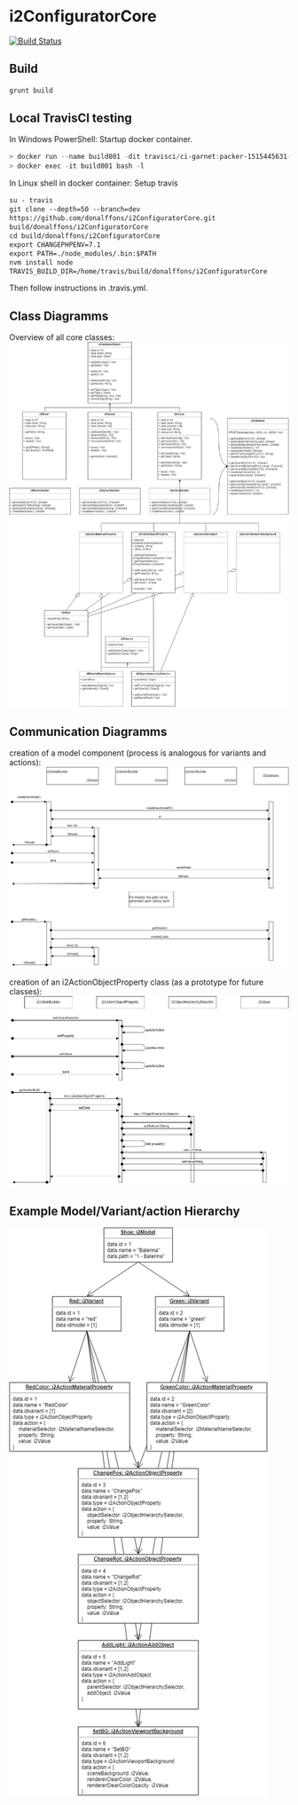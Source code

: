 # i2ConfiguratorCore

[![Build Status](https://travis-ci.org/donalffons/i2ConfiguratorCore.svg?branch=master)](https://travis-ci.org/donalffons/i2ConfiguratorCore)

## Build
```javascript
grunt build
```

## Local TravisCI testing
In Windows PowerShell: Startup docker container.
```PowerShell
> docker run --name build001 -dit travisci/ci-garnet:packer-1515445631-7dfb2e1 /sbin/init
> docker exec -it build001 bash -l
```
In Linux shell in docker container: Setup travis
```Shell
su - travis
git clone --depth=50 --branch=dev https://github.com/donalffons/i2ConfiguratorCore.git build/donalffons/i2ConfiguratorCore
cd build/donalffons/i2ConfiguratorCore
export CHANGEPHPENV=7.1
export PATH=./node_modules/.bin:$PATH
nvm install node
TRAVIS_BUILD_DIR=/home/travis/build/donalffons/i2ConfiguratorCore
```
Then follow instructions in .travis.yml.

## Class Diagramms

Overview of all core classes:
![](/documentation/class%20diagramms.png)

## Communication Diagramms
creation of a model component (process is analogous for variants and actions):
![](/documentation/communication%20diagramms%20-%20model%20creation.png)

creation of an i2ActionObjectProperty class (as a prototype for future classes):
![](/documentation/communication%20diagramms%20-%20i2ActionObjectProperty.png)

## Example Model/Variant/action Hierarchy
![](/documentation/sample%20class%20hierarchy.png)

